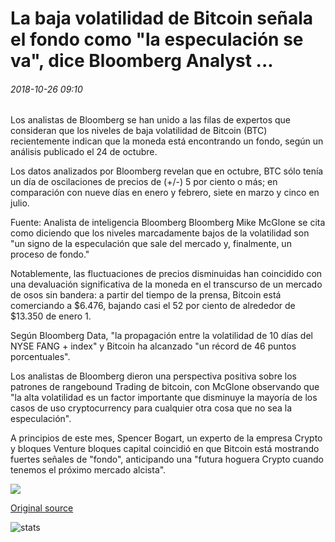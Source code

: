 # La baja volatilidad de Bitcoin señala el fondo como "la especulación se va", dice Bloomberg Analyst ...

###### 2018-10-26 09:10

Los analistas de Bloomberg se han unido a las filas de expertos que consideran que los niveles de baja volatilidad de Bitcoin (BTC) recientemente indican que la moneda está encontrando un fondo, según un análisis publicado el 24 de octubre.

Los datos analizados por Bloomberg revelan que en octubre, BTC sólo tenía un día de oscilaciones de precios de (+/-) 5 por ciento o más; en comparación con nueve días en enero y febrero, siete en marzo y cinco en julio.

Fuente: Analista de inteligencia Bloomberg Bloomberg Mike McGlone se cita como diciendo que los niveles marcadamente bajos de la volatilidad son "un signo de la especulación que sale del mercado y, finalmente, un proceso de fondo."

Notablemente, las fluctuaciones de precios disminuidas han coincidido con una devaluación significativa de la moneda en el transcurso de un mercado de osos sin bandera: a partir del tiempo de la prensa, Bitcoin está comerciando a $6.476, bajando casi el 52 por ciento de alrededor de $13.350 de enero 1.

Según Bloomberg Data, "la propagación entre la volatilidad de 10 días del NYSE FANG + index" y Bitcoin ha alcanzado "un récord de 46 puntos porcentuales".

Los analistas de Bloomberg dieron una perspectiva positiva sobre los patrones de rangebound Trading de bitcoin, con McGlone observando que "la alta volatilidad es un factor importante que disminuye la mayoría de los casos de uso cryptocurrency para cualquier otra cosa que no sea la especulación".

A principios de este mes, Spencer Bogart, un experto de la empresa Crypto y bloques Venture bloques capital coincidió en que Bitcoin está mostrando fuertes señales de "fondo", anticipando una "futura hoguera Crypto cuando tenemos el próximo mercado alcista".

![](https://s3.cointelegraph.com/storage/uploads/view/e387f07e4aa1bb477479131bf12bc2cc.png)

[Original source](https://cointelegraph.com/news/bitcoins-low-volatility-signals-bottoming-as-speculation-leaves-bloomberg-analyst-says)

![stats](https://c.statcounter.com/11760860/0/a89fa40b/1/ "stats")